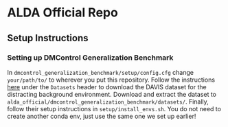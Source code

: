 # ALDA Official Repo 


## Setup Instructions

### Setting up DMControl Generalization Benchmark

In `dmcontrol_generalization_benchmark/setup/config.cfg` change `your/path/to/` to wherever you put this repository. 
Follow the instructions [here](https://github.com/nicklashansen/dmcontrol-generalization-benchmark/tree/main) under the 
`Datasets` header to download the DAVIS dataset for the distracting background environment.
Download and extract the dataset to `alda_official/dmcontrol_generalization_benchmark/datasets/`.
Finally, follow their setup instructions in `setup/install_envs.sh`. 
You do not need to create another conda env, just use the same one we set up earlier! 